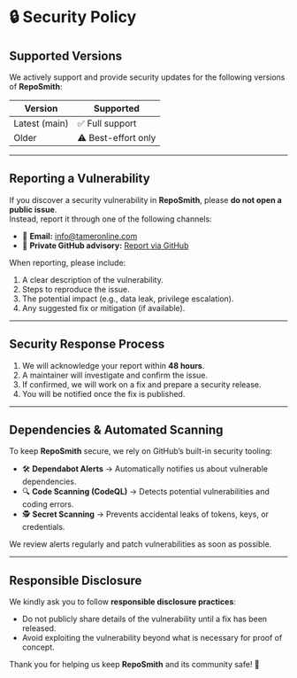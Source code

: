 # 🔒 Security Policy

## Supported Versions
We actively support and provide security updates for the following versions of **RepoSmith**:

| Version       | Supported          |
|---------------|--------------------|
| Latest (main) | ✅ Full support    |
| Older         | ⚠️ Best-effort only |

---

## Reporting a Vulnerability
If you discover a security vulnerability in **RepoSmith**, please **do not open a public issue**.  
Instead, report it through one of the following channels:

- 📧 **Email:** [info@tameronline.com](mailto:info@tameronline.com)  
- 🔗 **Private GitHub advisory:** [Report via GitHub](https://github.com/liebemama/RepoSmith/security/advisories/new)

When reporting, please include:
1. A clear description of the vulnerability.  
2. Steps to reproduce the issue.  
3. The potential impact (e.g., data leak, privilege escalation).  
4. Any suggested fix or mitigation (if available).

---

## Security Response Process
1. We will acknowledge your report within **48 hours**.  
2. A maintainer will investigate and confirm the issue.  
3. If confirmed, we will work on a fix and prepare a security release.  
4. You will be notified once the fix is published.  

---

## Dependencies & Automated Scanning
To keep **RepoSmith** secure, we rely on GitHub’s built-in security tooling:

- 🛠 **Dependabot Alerts** → Automatically notifies us about vulnerable dependencies.  
- 🔍 **Code Scanning (CodeQL)** → Detects potential vulnerabilities and coding errors.  
- 🕵️ **Secret Scanning** → Prevents accidental leaks of tokens, keys, or credentials.  

We review alerts regularly and patch vulnerabilities as soon as possible.  

---

## Responsible Disclosure
We kindly ask you to follow **responsible disclosure practices**:
- Do not publicly share details of the vulnerability until a fix has been released.  
- Avoid exploiting the vulnerability beyond what is necessary for proof of concept.  

Thank you for helping us keep **RepoSmith** and its community safe! 🚀
